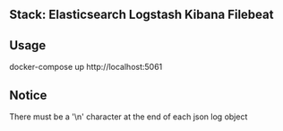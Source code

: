 ## Stack: Elasticsearch Logstash Kibana Filebeat 
## Usage 
docker-compose up 
http://localhost:5061 

## Notice
There must be a '\n' character at the end of each json log object

